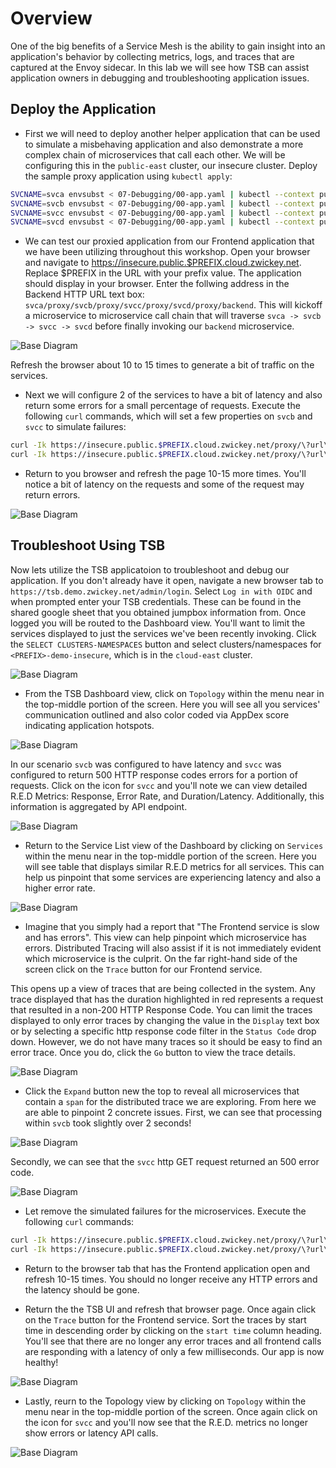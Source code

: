 # Overview
One of the big benefits of a Service Mesh is the ability to gain insight into an application's behavior by collecting metrics, logs, and traces that are captured at the Envoy sidecar.  In this lab we will see how TSB can assist application owners in debugging and troubleshooting application issues.

## Deploy the Application

- First we will need to deploy another helper application that can be used to simulate a misbehaving application and also demonstrate a more complex chain of microservices that call each other.  We will be configuring this in the `public-east` cluster, our insecure cluster.  Deploy the sample proxy application using `kubectl apply`:

```bash
SVCNAME=svca envsubst < 07-Debugging/00-app.yaml | kubectl --context public-east apply -f -
SVCNAME=svcb envsubst < 07-Debugging/00-app.yaml | kubectl --context public-east apply -f -
SVCNAME=svcc envsubst < 07-Debugging/00-app.yaml | kubectl --context public-east apply -f -
SVCNAME=svcd envsubst < 07-Debugging/00-app.yaml | kubectl --context public-east apply -f -
```
- We can test our proxied application from our Frontend application that we have been utilizing throughout this workshop.  Open your browser and navigate to https://insecure.public.$PREFIX.cloud.zwickey.net.  Replace $PREFIX in the URL with your prefix value.  The application should display in your browser.  Enter the follwing address in the Backend HTTP URL text box:  `svca/proxy/svcb/proxy/svcc/proxy/svcd/proxy/backend`.  This will kickoff a microservice to microservice call chain that will traverse `svca -> svcb -> svcc -> svcd` before finally invoking our `backend` microservice.

![Base Diagram](../images/07-app.png)

Refresh the browser about 10 to 15 times to generate a bit of traffic on the services.

- Next we will configure 2 of the services to have a bit of latency and also return some errors for a small percentage of requests.  Execute the following `curl` commands, which will set a few properties on `svcb` and `svcc` to simulate failures:

```bash
curl -Ik https://insecure.public.$PREFIX.cloud.zwickey.net/proxy/\?url\=svcc%2Ferrors%2F33\&auth\=\&cachebuster\=123
curl -Ik https://insecure.public.$PREFIX.cloud.zwickey.net/proxy/\?url\=svcb%2Flatency%2F2000\&auth\=\&cachebuster\=123
```

- Return to you browser and refresh the page 10-15 more times.  You'll notice a bit of latency on the requests and some of the request may return errors.

![Base Diagram](../images/07-app-error.png)

## Troubleshoot Using TSB
Now lets utilize the TSB applicatoion to troubleshoot and debug our application.  If you don't already have it open, navigate a new browser tab to `https://tsb.demo.zwickey.net/admin/login`.  Select `Log in with OIDC` and when prompted enter your TSB credentials.  These can be found in the shared google sheet that you obtained jumpbox information from.  Once logged you will be routed to the Dashboard view.  You'll want to limit the services displayed to just the services we've been recently invoking.  Click the `SELECT CLUSTERS-NAMESPACES` button and select clusters/namespaces for `<PREFIX>-demo-insecure`, which is in the `cloud-east` cluster.

![Base Diagram](../images/07-select.png)

- From the TSB Dashboard view, click on `Topology` within the menu near in the top-middle portion of the screen.  Here you will see all you services' communication outlined and also color coded via AppDex score indicating application hotspots.

![Base Diagram](../images/07-trouble1.png)

In our scenario `svcb` was configured to have latency and `svcc` was configured to return 500 HTTP  response codes errors for a portion of requests.  Click on the icon for `svcc` and you'll note we can view detailed R.E.D Metrics: Response, Error Rate, and Duration/Latency.  Additionally, this information is aggregated by API endpoint.

![Base Diagram](../images/07-trouble2.png)

- Return to the Service List view of the Dashboard by clicking on `Services` within the menu near in the top-middle portion of the screen.  Here you will see table that displays similar R.E.D metrics for all services.  This can help us pinpoint that some services are experiencing latency and also a higher error rate.  

![Base Diagram](../images/07-trouble3.png)

- Imagine that you simply had a report that "The Frontend service is slow and has errors".  This view can help pinpoint which microservice has errors.   Distributed Tracing will also assist if it is not immediately evident which microservice is the culprit.  On the far right-hand side of the screen click on the `Trace` button for our Frontend service.

This opens up a view of traces that are being collected in the system.  Any trace displayed that has the duration highlighted in red represents a request that resulted in a non-200 HTTP Response Code.  You can limit the traces displayed to only error traces by changing the value in the `Display` text box or by selecting a specific http response code filter in the `Status Code` drop down.  However, we do not have many traces so it should be easy to find an error trace.  Once you do, click the `Go` button to view the trace details.

![Base Diagram](../images/07-trouble4.png)

- Click the `Expand` button new the top to reveal all microservices that contain a `span` for the distributed trace we are exploring.  From here we are able to pinpoint 2 concrete issues.  First, we can see that processing within `svcb` took slightly over 2 seconds!

![Base Diagram](../images/07-trouble5.png)

Secondly, we can see that the `svcc` http GET request returned an 500 error code.

![Base Diagram](../images/07-trouble6.png)

- Let remove the simulated failures for the microservices.  Execute the following `curl` commands:

```bash
curl -Ik https://insecure.public.$PREFIX.cloud.zwickey.net/proxy/\?url\=svcc%2Ferrors%2F0\&auth\=\&cachebuster\=123
curl -Ik https://insecure.public.$PREFIX.cloud.zwickey.net/proxy/\?url\=svcb%2Flatency%2F0\&auth\=\&cachebuster\=456
```

- Return to the browser tab that has the Frontend application open and refresh 10-15 times.  You should no longer receive any HTTP errors and the latency should be gone.

- Return the the TSB UI and refresh that browser page.  Once again click on the `Trace` button for the Frontend service.  Sort the traces by start time in descending order by clicking on the `start time` column heading.  You'll see that there are no longer any error traces and all frontend calls are responding with a latency of only a few milliseconds.  Our app is now healthy!

![Base Diagram](../images/07-trouble7.png)

- Lastly, reurn to the Topology view by clicking on `Topology` within the menu near in the top-middle portion of the screen.  Once again click on the icon for `svcc` and you'll now see that the R.E.D. metrics no longer show errors or latency API calls.

![Base Diagram](../images/07-trouble8.png)
